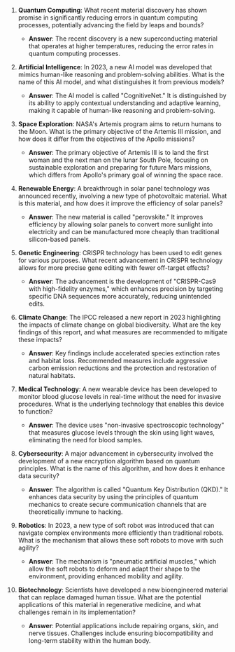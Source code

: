 1. **Quantum Computing**: What recent material discovery has shown promise in significantly reducing errors in quantum computing processes, potentially advancing the field by leaps and bounds?
   - **Answer**: The recent discovery is a new superconducting material that operates at higher temperatures, reducing the error rates in quantum computing processes.

2. **Artificial Intelligence**: In 2023, a new AI model was developed that mimics human-like reasoning and problem-solving abilities. What is the name of this AI model, and what distinguishes it from previous models?
   - **Answer**: The AI model is called "CognitiveNet." It is distinguished by its ability to apply contextual understanding and adaptive learning, making it capable of human-like reasoning and problem-solving.

3. **Space Exploration**: NASA's Artemis program aims to return humans to the Moon. What is the primary objective of the Artemis III mission, and how does it differ from the objectives of the Apollo missions?
   - **Answer**: The primary objective of Artemis III is to land the first woman and the next man on the lunar South Pole, focusing on sustainable exploration and preparing for future Mars missions, which differs from Apollo's primary goal of winning the space race.

4. **Renewable Energy**: A breakthrough in solar panel technology was announced recently, involving a new type of photovoltaic material. What is this material, and how does it improve the efficiency of solar panels?
   - **Answer**: The new material is called "perovskite." It improves efficiency by allowing solar panels to convert more sunlight into electricity and can be manufactured more cheaply than traditional silicon-based panels.

5. **Genetic Engineering**: CRISPR technology has been used to edit genes for various purposes. What recent advancement in CRISPR technology allows for more precise gene editing with fewer off-target effects?
   - **Answer**: The advancement is the development of "CRISPR-Cas9 with high-fidelity enzymes," which enhances precision by targeting specific DNA sequences more accurately, reducing unintended edits.

6. **Climate Change**: The IPCC released a new report in 2023 highlighting the impacts of climate change on global biodiversity. What are the key findings of this report, and what measures are recommended to mitigate these impacts?
   - **Answer**: Key findings include accelerated species extinction rates and habitat loss. Recommended measures include aggressive carbon emission reductions and the protection and restoration of natural habitats.

7. **Medical Technology**: A new wearable device has been developed to monitor blood glucose levels in real-time without the need for invasive procedures. What is the underlying technology that enables this device to function?
   - **Answer**: The device uses "non-invasive spectroscopic technology" that measures glucose levels through the skin using light waves, eliminating the need for blood samples.

8. **Cybersecurity**: A major advancement in cybersecurity involved the development of a new encryption algorithm based on quantum principles. What is the name of this algorithm, and how does it enhance data security?
   - **Answer**: The algorithm is called "Quantum Key Distribution (QKD)." It enhances data security by using the principles of quantum mechanics to create secure communication channels that are theoretically immune to hacking.

9. **Robotics**: In 2023, a new type of soft robot was introduced that can navigate complex environments more efficiently than traditional robots. What is the mechanism that allows these soft robots to move with such agility?
   - **Answer**: The mechanism is "pneumatic artificial muscles," which allow the soft robots to deform and adapt their shape to the environment, providing enhanced mobility and agility.

10. **Biotechnology**: Scientists have developed a new bioengineered material that can replace damaged human tissue. What are the potential applications of this material in regenerative medicine, and what challenges remain in its implementation?
    - **Answer**: Potential applications include repairing organs, skin, and nerve tissues. Challenges include ensuring biocompatibility and long-term stability within the human body.